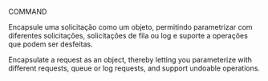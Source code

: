 COMMAND

Encapsule uma solicitação como um objeto, permitindo parametrizar com diferentes solicitações, solicitações de fila ou log e suporte a operações que podem ser desfeitas.

Encapsulate a request as an object, thereby letting you parameterize with different requests, queue or log requests, and support undoable operations.